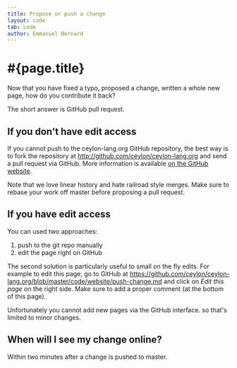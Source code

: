 ```yaml
---
title: Propose or push a change
layout: code
tab: code
author: Emmanuel Bernard
---
```

# #{page.title}

Now that you have fixed a typo, proposed a change, written a whole new page,
how do you contribute it back?

The short answer is GitHub pull request.

## If you don't have edit access

If you cannot push to the ceylon-lang.org GitHub repository, the best way is to fork
the repository at <http://github.com/ceylon/ceylon-lang.org> and send a pull request 
via GitHub. More information is available [on the GitHub website](http://help.github.com/send-pull-requests/).

Note that we love linear history and hate railroad style merges. Make sure to rebase your
work off master before proposing a pull request.

## If you have edit access

You can used two approaches:

1. push to the git repo manually
1. edit the page right on GitHub

The second solution is particularly useful to small on the fly edits. For example to
edit this page, go to GitHub at <https://github.com/ceylon/ceylon-lang.org/blob/master/code/website/push-change.md> 
and click on _Edit this page_ on the right side.
Make sure to add a proper comment (at the bottom of this page).

Unfortunately you cannot add new pages via the GitHub interface. so that's limited to 
minor changes.

## When will I see my change online?

Within two minutes after a change is pushed to master.